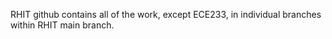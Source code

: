 RHIT github contains all of the work, except ECE233, in individual branches within RHIT main branch.
